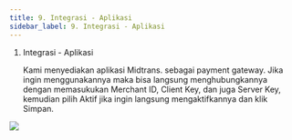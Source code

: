 ```yaml
---
title: 9. Integrasi - Aplikasi
sidebar_label: 9. Integrasi - Aplikasi
---
```

1. I﻿ntegrasi - Aplikasi

   K﻿ami menyediakan aplikasi Midtrans. sebagai payment gateway. Jika ingin menggunakannya maka bisa langsung menghubungkannya dengan memasukukan Merchant ID, Client Key, dan juga Server Key, kemudian pilih Aktif jika ingin langsung mengaktifkannya dan klik Simpan.

![](/img/9.-integrasi-aplikasi.png)
